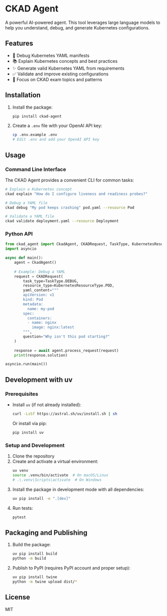 # CKAD Agent

A powerful AI-powered agent. This tool leverages large language models to help you understand, debug, and generate Kubernetes configurations.

## Features

- 🐛 Debug Kubernetes YAML manifests
- 📚 Explain Kubernetes concepts and best practices
- ✨ Generate valid Kubernetes YAML from requirements
- ✅ Validate and improve existing configurations
- 🎯 Focus on CKAD exam topics and patterns

## Installation

1. Install the package:
   ```bash
   pip install ckad-agent
   ```

2. Create a `.env` file with your OpenAI API key:
   ```bash
   cp .env.example .env
   # Edit .env and add your OpenAI API key
   ```

## Usage

### Command Line Interface

The CKAD Agent provides a convenient CLI for common tasks:

```bash
# Explain a Kubernetes concept
ckad explain "How do I configure liveness and readiness probes?"

# Debug a YAML file
ckad debug "My pod keeps crashing" pod.yaml --resource Pod

# Validate a YAML file
ckad validate deployment.yaml --resource Deployment
```

### Python API

```python
from ckad_agent import CkadAgent, CKADRequest, TaskType, KubernetesResourceType
import asyncio

async def main():
    agent = CkadAgent()
    
    # Example: Debug a YAML
    request = CKADRequest(
        task_type=TaskType.DEBUG,
        resource_type=KubernetesResourceType.POD,
        yaml_content="""
        apiVersion: v1
        kind: Pod
        metadata:
          name: my-pod
        spec:
          containers:
          - name: nginx
            image: nginx:latest
        """,
        question="Why isn't this pod starting?"
    )
    
    response = await agent.process_request(request)
    print(response.solution)

asyncio.run(main())
```

## Development with uv

### Prerequisites
- Install `uv` (if not already installed):
  ```bash
  curl -LsSf https://astral.sh/uv/install.sh | sh
  ```
  Or install via pip:
  ```bash
  pip install uv
  ```

### Setup and Development
1. Clone the repository
2. Create and activate a virtual environment:
   ```bash
   uv venv
   source .venv/bin/activate  # On macOS/Linux
   # .\.venv\Scripts\activate  # On Windows
   ```
3. Install the package in development mode with all dependencies:
   ```bash
   uv pip install -e ".[dev]"
   ```
4. Run tests:
   ```bash
   pytest
   ```

## Packaging and Publishing

1. Build the package:
   ```bash
   uv pip install build
   python -m build
   ```

2. Publish to PyPI (requires PyPI account and proper setup):
   ```bash
   uv pip install twine
   python -m twine upload dist/*
   ```

## License

MIT
